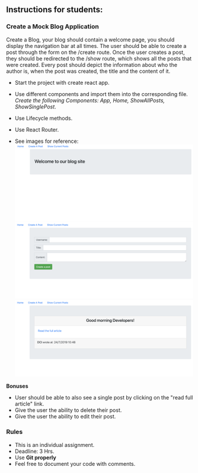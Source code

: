 ## Instructions for students:

### Create a Mock Blog Application 

Create a Blog, your blog should contain a welcome page, you should display the navigation bar at all times. The user should be able to create a post through the form on the /create route.
Once the user creates a post, they should be redirected to the /show route, which shows all the posts that were created. Every post should depict the information about who the author is, when the post was created, the title and the content of it.

-   Start the project with create react app.

-   Use different components and import them into the corresponding file. _Create the following Components: App, Home, ShowAllPosts, ShowSinglePost_.

-   Use Lifecycle methods.

-   Use React Router.

-   See images for reference:
    ![Welcome](Welcome.png)
    ![CreatePost](CreatePost.png)
    ![ShowPost](ShowPost.png)

**Bonuses**

-   User should be able to also see a single post by clicking on the "read full article" link.
-   Give the user the ability to delete their post.
-   Give the user the ability to edit their post.

### Rules

-   This is an individual assignment.
-   Deadline: 3 Hrs.
-   Use **Git properly**
-   Feel free to document your code with comments.
